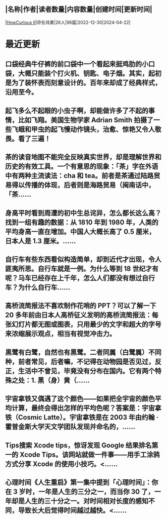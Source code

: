 |名称|作者|读者数量|内容数量|创建时间|更新时间|
---
|[HowCurious Ⅱ](https://xiaobot.net/p/hc23?refer=0b133df9-27dc-423b-8101-639049001c13)|@东炜黄|26人|96篇|2022-12-30|2024-04-22|

# 最近更新
## 口袋经典牛仔裤的前口袋中一个看起来挺鸡肋的小口袋，​大概只能装个打火机、钥匙、电子烟​。其实，起初是为了装怀表​而刻意设计的。百年来​却成了经典样式，沿用至今。
## 起飞多么不起眼的小虫子啊，却能做许多了不起的事情，比如飞翔。美国生物学家 Adrian Smith 拍摄了一些飞蛾和甲虫的起飞慢动作镜头，治愈、惊艳又令人敬畏。看了三遍！
## 茶的读音地图不能完全反映真实世界，却是理解世界和历史的有效工具。一个有意思的现象：「茶」字在外语中有两种主流读法：cha 和 tea。前者是茶通过陆路贸易得以传播的体现，后者则是海路贸易（闽南话中，「茶......
## 身高平时看到周遭的初中生总诧异，怎么都长这么高？找到一组有趣的数据：从 1810 年到 1980 年，人类的平均身高一直在增加。中国人大概长高了 0.5 厘米，日本人是 1.3 厘米。......
## 自行车有些东西看似构造简单，却到近代才出现，令人匪夷所思。自行车就是一例。为什么等到 18 世纪才有呢？马车已经存在上千年，怎么人们都没有想过自行车？为什么自行车......
## 高桥流简报法不喜欢制作花哨的 PPT？可以了解一下 20 多年前由日本人高桥征义发明的高桥流简报法：每张幻灯片都无图或图表，只用最少的文字和超大的字号来浓缩展示观点，相当有视觉冲击力。
## 黒鹭有白鹭，自然也有黑鹭。二者同属（白鹭属）不同种，前者常见，后者嘛，不记得在动物园是否见过，反正，生活中不曾见，毕竟没有分布在国内。它有两个特殊之处：1. 黑（身）黄（......
## 宇宙拿铁又偶遇了这个颜色——如果把全宇宙的颜色平均计算，最终会得出怎样的平均色呢？答案是：宇宙拿铁（Cosmic Latte）。宇宙拿铁是在 2003 年由约翰 · 霍普金斯大学天文学团队发现并命名的，......
## Tips搜索 Xcode tips，惊讶发现 Google 结果排名第一的 Xcode Tips。该网站就做一件事——用手工涂鸦方式分享 Xcode 的使用小技巧。<......
## 心理时间《人生重启》第一集中提到「心理时间」：你在 3 岁时，一年是人生的三分之一，而当你 30 了，一年却是人生的三十分之一。对时间相对长度的感知不同，导致长大后觉得时间越过越快。<......

